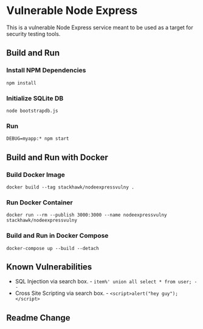 # Vulnerable Node Express

This is a vulnerable Node Express service meant to be used as a target for security testing tools.

## Build and Run

### Install NPM Dependencies
```shell script
npm install
```

### Initialize SQLite DB
```shell
node bootstrapdb.js
```

### Run
```shell script
DEBUG=myapp:* npm start
```

## Build and Run with Docker

### Build Docker Image
```shell script
docker build --tag stackhawk/nodeexpressvulny .
```

### Run Docker Container
```shell script
docker run --rm --publish 3000:3000 --name nodeexpressvulny stackhawk/nodeexpressvulny
```

### Build and Run in Docker Compose
```shell script
docker-compose up --build --detach
```

## Known Vulnerabilities
* SQL Injection via search box. - `item%' union all select * from user; -- ` 
* Cross Site Scripting via search box. - `<script>alert("hey guy");</script>`


## Readme Change
